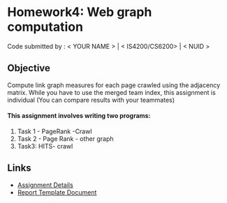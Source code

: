 # Homework4: Web graph computation

Code submitted by : < YOUR NAME > | < IS4200/CS6200> | < NUID >

## Objective
  Compute link graph measures for each page crawled using the adjacency matrix. While you have to use the merged team index, this assignment is individual (You can compare results with your teammates)

####  This assignment involves writing two programs:

1. Task 1 - PageRank -Crawl
2. Task 2 - Page Rank - other graph
3. Task3: HITS- crawl


## Links
- [Assignment Details](https://course.ccs.neu.edu/cs6200f20/assignments/4.html)
- [Report Template Document](https://docs.google.com/document/d/1bG2SolLPU0OwvUw6otnV740Pye0zvlpCGdvc_hP0bSg/edit?usp=sharing)